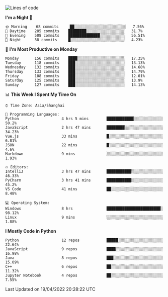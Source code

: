 <!--START_SECTION:waka-->
![Lines of code](https://img.shields.io/badge/From%20Hello%20World%20I%27ve%20Written-12%20Million%20lines%20of%20code-blue)

**I'm a Night 🦉** 

```text
🌞 Morning    68 commits     ██░░░░░░░░░░░░░░░░░░░░░░░   7.56% 
🌆 Daytime    285 commits    ████████░░░░░░░░░░░░░░░░░   31.7% 
🌃 Evening    508 commits    ██████████████░░░░░░░░░░░   56.51% 
🌙 Night      38 commits     █░░░░░░░░░░░░░░░░░░░░░░░░   4.23%

```
📅 **I'm Most Productive on Monday** 

```text
Monday       156 commits    ████░░░░░░░░░░░░░░░░░░░░░   17.35% 
Tuesday      118 commits    ███░░░░░░░░░░░░░░░░░░░░░░   13.13% 
Wednesday    132 commits    ███░░░░░░░░░░░░░░░░░░░░░░   14.68% 
Thursday     133 commits    ███░░░░░░░░░░░░░░░░░░░░░░   14.79% 
Friday       108 commits    ███░░░░░░░░░░░░░░░░░░░░░░   12.01% 
Saturday     125 commits    ███░░░░░░░░░░░░░░░░░░░░░░   13.9% 
Sunday       127 commits    ███░░░░░░░░░░░░░░░░░░░░░░   14.13%

```


📊 **This Week I Spent My Time On** 

```text
⌚︎ Time Zone: Asia/Shanghai

💬 Programming Languages: 
Python                   4 hrs 5 mins        ████████████░░░░░░░░░░░░░   50.2% 
JavaScript               2 hrs 47 mins       ████████░░░░░░░░░░░░░░░░░   34.23% 
Vue.js                   33 mins             █░░░░░░░░░░░░░░░░░░░░░░░░   6.81% 
JSON                     22 mins             █░░░░░░░░░░░░░░░░░░░░░░░░   4.6% 
Markdown                 9 mins              ░░░░░░░░░░░░░░░░░░░░░░░░░   1.93%

🔥 Editors: 
IntelliJ                 3 hrs 47 mins       ███████████░░░░░░░░░░░░░░   46.33% 
PyCharm                  3 hrs 41 mins       ███████████░░░░░░░░░░░░░░   45.2% 
VS Code                  41 mins             ██░░░░░░░░░░░░░░░░░░░░░░░   8.48%

💻 Operating System: 
Windows                  8 hrs               ████████████████████████░   98.12% 
Linux                    9 mins              ░░░░░░░░░░░░░░░░░░░░░░░░░   1.88%

```

**I Mostly Code in Python** 

```text
Python                   12 repos            █████░░░░░░░░░░░░░░░░░░░░   22.64% 
JavaScript               9 repos             ████░░░░░░░░░░░░░░░░░░░░░   16.98% 
Java                     8 repos             ███░░░░░░░░░░░░░░░░░░░░░░   15.09% 
C++                      6 repos             ██░░░░░░░░░░░░░░░░░░░░░░░   11.32% 
Jupyter Notebook         4 repos             ██░░░░░░░░░░░░░░░░░░░░░░░   7.55%

```



 Last Updated on 19/04/2022 20:28:22 UTC
<!--END_SECTION:waka-->　　
